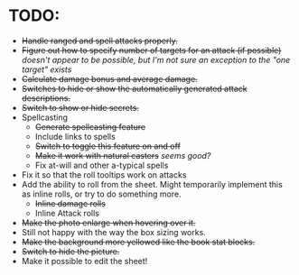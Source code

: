 # TODO:
- ~~Handle ranged and spell attacks properly.~~
- ~~Figure out how to specify number of targets for an attack (if possible)~~ *doesn't appear to be possible, but I'm not sure an exception to the "one target" exists*
- ~~Calculate damage bonus and average damage.~~
- ~~Switches to hide or show the automatically generated attack descriptions.~~
- ~~Switch to show or hide secrets.~~
- Spellcasting
	- ~~Generate spellcasting feature~~
	- Include links to spells
	- ~~Switch to toggle this feature on and off~~
	- ~~Make it work with natural casters~~ *seems good?*
	- Fix at-will and other a-typical spells
- Fix it so that the roll tooltips work on attacks
- Add the ability to roll from the sheet. Might temporarily implement this as inline rolls, or try to do something more.
	- ~~Inline damage rolls~~
	- Inline Attack rolls
- ~~Make the photo enlarge when hovering over it.~~
- Still not happy with the way the box sizing works.
- ~~Make the background more yellowed like the book stat blocks.~~
- ~~Switch to hide the picture.~~
- Make it possible to edit the sheet!